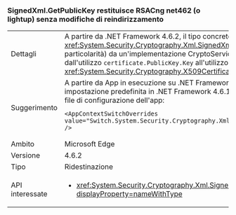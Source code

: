 ### <a name="signedxmlgetpublickey-returns-rsacng-on-net462-or-lightup-without-retargeting-change"></a>SignedXml.GetPublicKey restituisce RSACng net462 (o lightup) senza modifiche di reindirizzamento

|   |   |
|---|---|
|Dettagli|A partire da .NET Framework 4.6.2, il tipo concreto dell'oggetto restituito dal <xref:System.Security.Cryptography.Xml.SignedXml.GetPublicKey%2A?displayProperty=nameWithType> metodo modificato (senza una particolarità) da un'implementazione CryptoServiceProvider a un'implementazione Cng. Infatti, l'implementazione è stata modificata dall'utilizzo <code>certificate.PublicKey.Key</code> all'utilizzo interno <code>certificate.GetAnyPublicKey</code> cui inoltra al <xref:System.Security.Cryptography.X509Certificates.RSACertificateExtensions.GetRSAPublicKey%2A?displayProperty=nameWithType>.|
|Suggerimento|A partire da App in esecuzione su .NET Framework 4.7.1, è possibile usare l'implementazione di CryptoServiceProvider utilizzata per impostazione predefinita in .NET Framework 4.6.1 e versioni precedenti aggiungendo la seguente configurazione passa al [runtime](~/docs/framework/configure-apps/file-schema/runtime/runtime-element.md)sezione del file di configurazione dell'app:<pre><code class="language-xml">&lt;AppContextSwitchOverrides value=&quot;Switch.System.Security.Cryptography.Xml.SignedXmlUseLegacyCertificatePrivateKey=true&quot; /&gt;&#13;&#10;</code></pre>|
|Ambito|Microsoft Edge|
|Versione|4.6.2|
|Tipo|Ridestinazione|
|API interessate|<ul><li><xref:System.Security.Cryptography.Xml.SignedXml.CheckSignatureReturningKey(System.Security.Cryptography.AsymmetricAlgorithm@)?displayProperty=nameWithType></li></ul>|

